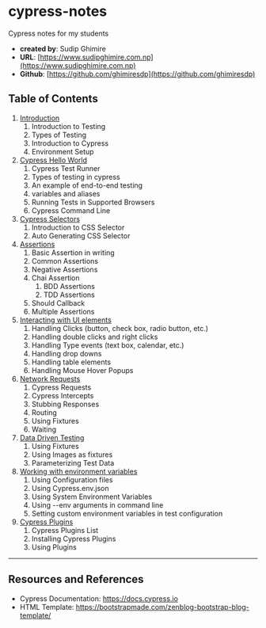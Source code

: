 # cypress-notes

Cypress notes for my students

- **created by**: Sudip Ghimire
- **URL**: [https://www.sudipghimire.com.np](https://www.sudipghimire.com.np)
- **Github**: [https://github.com/ghimiresdp](https://github.com/ghimiresdp)

## Table of Contents

1. [Introduction](course/c01-introduction.md)
    1. Introduction to Testing
    2. Types of Testing
    3. Introduction to Cypress
    4. Environment Setup
2. [Cypress Hello World](course/c02-hello-world.md)
    1. Cypress Test Runner
    2. Types of testing in cypress
    3. An example of end-to-end testing
    4. variables and aliases
    5. Running Tests in Supported Browsers
    6. Cypress Command Line
3. [Cypress Selectors](course/c03-selectors.md)
    1. Introduction to CSS Selector
    2. Auto Generating CSS Selector
4. [Assertions](course/c04-assertion.md)
    1. Basic Assertion in writing
    2. Common Assertions
    3. Negative Assertions
    4. Chai Assertion
        1. BDD Assertions
        2. TDD Assertions
    5. Should Callback
    6. Multiple Assertions
5. [Interacting with UI elements](course/)
    1. Handling Clicks (button, check box, radio button, etc.)
    2. Handling double clicks and right clicks
    3. Handling Type events (text box, calendar, etc.)
    4. Handling drop downs
    5. Handling table elements
    6. Handling Mouse Hover Popups
6. [Network Requests](course/)
    1. Cypress Requests
    2. Cypress Intercepts
    3. Stubbing Responses
    4. Routing
    5. Using Fixtures
    6. Waiting
7. [Data Driven Testing](course/)
    1. Using Fixtures
    2. Using Images as fixtures
    3. Parameterizing Test Data
8. [Working with environment variables](course/)
    1. Using Configuration files
    2. Using Cypress.env.json
    3. Using System Environment Variables
    4. Using --env arguments in command line
    5. Setting custom environment variables in test configuration
9. [Cypress Plugins](course/)
    1. Cypress Plugins List
    2. Installing Cypress Plugins
    3. Using Plugins

-----

## Resources and References

- Cypress Documentation: https://docs.cypress.io
- HTML Template: https://bootstrapmade.com/zenblog-bootstrap-blog-template/
